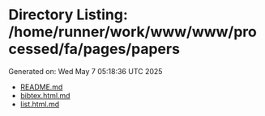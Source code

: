 # Directory Listing: /home/runner/work/www/www/processed/fa/pages/papers
Generated on: Wed May  7 05:18:36 UTC 2025

- [README.md](README.md)
- [bibtex.html.md](bibtex.html.md)
- [list.html.md](list.html.md)
